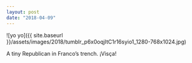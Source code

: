 ```yaml
---
layout: post
date: "2018-04-09"
---
```


![yo yo]({{ site.baseurl }}/assets/images/2018/tumblr_p6x0oqjItC1r16syio1_1280-768x1024.jpg)

A tiny Republican in Franco’s trench. ¡Visça!
